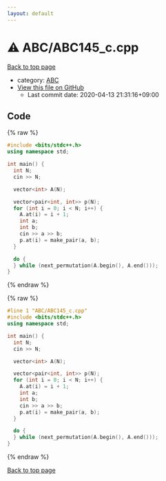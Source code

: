 ```yaml
---
layout: default
---
```


<!-- mathjax config similar to math.stackexchange -->
<script type="text/javascript" async
  src="https://cdnjs.cloudflare.com/ajax/libs/mathjax/2.7.5/MathJax.js?config=TeX-MML-AM_CHTML">
</script>
<script type="text/x-mathjax-config">
  MathJax.Hub.Config({
    TeX: { equationNumbers: { autoNumber: "AMS" }},
    tex2jax: {
      inlineMath: [ ['$','$'] ],
      processEscapes: true
    },
    "HTML-CSS": { matchFontHeight: false },
    displayAlign: "left",
    displayIndent: "2em"
  });
</script>

<script type="text/javascript" src="https://cdnjs.cloudflare.com/ajax/libs/jquery/3.4.1/jquery.min.js"></script>
<script src="https://cdn.jsdelivr.net/npm/jquery-balloon-js@1.1.2/jquery.balloon.min.js" integrity="sha256-ZEYs9VrgAeNuPvs15E39OsyOJaIkXEEt10fzxJ20+2I=" crossorigin="anonymous"></script>
<script type="text/javascript" src="../../assets/js/copy-button.js"></script>
<link rel="stylesheet" href="../../assets/css/copy-button.css" />


# :warning: ABC/ABC145_c.cpp

<a href="../../index.html">Back to top page</a>

* category: <a href="../../index.html#902fbdd2b1df0c4f70b4a5d23525e932">ABC</a>
* <a href="{{ site.github.repository_url }}/blob/master/ABC/ABC145_c.cpp">View this file on GitHub</a>
    - Last commit date: 2020-04-13 21:31:16+09:00




## Code

<a id="unbundled"></a>
{% raw %}
```cpp
#include <bits/stdc++.h>
using namespace std;

int main() {
  int N;
  cin >> N;

  vector<int> A(N);

  vector<pair<int, int>> p(N);
  for (int i = 0; i < N; i++) {
    A.at(i) = i + 1;
    int a;
    int b;
    cin >> a >> b;
    p.at(i) = make_pair(a, b);
  }

  do {
  } while (next_permutation(A.begin(), A.end()));
}
```
{% endraw %}

<a id="bundled"></a>
{% raw %}
```cpp
#line 1 "ABC/ABC145_c.cpp"
#include <bits/stdc++.h>
using namespace std;

int main() {
  int N;
  cin >> N;

  vector<int> A(N);

  vector<pair<int, int>> p(N);
  for (int i = 0; i < N; i++) {
    A.at(i) = i + 1;
    int a;
    int b;
    cin >> a >> b;
    p.at(i) = make_pair(a, b);
  }

  do {
  } while (next_permutation(A.begin(), A.end()));
}

```
{% endraw %}

<a href="../../index.html">Back to top page</a>

